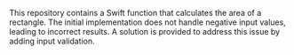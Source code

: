 This repository contains a Swift function that calculates the area of a rectangle. The initial implementation does not handle negative input values, leading to incorrect results.  A solution is provided to address this issue by adding input validation.